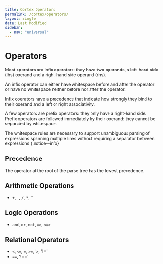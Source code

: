 ```yaml
---
title: Cortex Operators
permalink: /cortex/operators/
layout: single
date: Last Modified
sidebar:
  - nav: "universal"
---
```


# Operators

Most operators are infix operators: they have two operands, a left-hand side
(lhs) operand and a right-hand side operand (rhs).

An infix operator can either have whitespace before and after the operator or
have no whitespace neither before nor after the operator.

Infix operators have a precedence that indicate how strongly they bind to their
operand and a left or right associativity.

A few operators are prefix operators: they only have a right-hand side. Prefix
operators are followed immediately by their operand: they cannot be separated by
whitespace.

The whitespace rules are necessary to support unambiguous parsing of expressions
spanning multiple lines without requiring a separator between expressions
{.notice--info}


## Precedence

The operator at the root of the parse tree has the lowest precedence.


## Arithmetic Operations

- `+`, `-`, `/`, `*`, `^`

## Logic Operations

- `and`, `or`, `not`, `=>`, `<=>`


## Relational Operators

- `<`, `<=`, `=`, `>=`, '`>`, '!='
- `==`, '!=='
